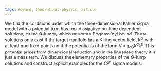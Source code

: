 ```yaml
---
tags: edward, theoretical-physics, article
---
```

We find the conditions under which the three-dimensional Kähler sigma model with a potential term has non-dissipative but time dependent solutions, called *Q*-lumps, which saturate a Bogomol'nyi bound. These solutions only exist if the target manifold has a Killing vector field, k<sup>α</sup>, with at least one fixed point and if the potential is of the form V = g<sub>αβ</sub>k<sup>α</sup>k<sup>β</sup>. This potential arises from dimensional reduction and in the linearised theory it is just a mass term. We discuss the elementary properties of the *Q*-lump solutions and construct explicit examples for the CP<sup>n</sup> sigma models.
